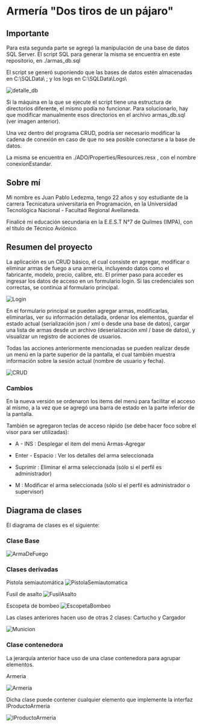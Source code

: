 # Armería "Dos tiros de un pájaro"

## Importante
Para esta segunda parte se agregó la manipulación de una base de datos SQL Server. El script SQL para generar la misma se encuentra en este repositorio, en ./armas_db.sql

El script se generó suponiendo que las bases de datos estén almacenadas en C:\SQLData\ ; y los logs en C:\SQLData\Logs\

![detalle_db](./assets/detalle_db.png)

Si la máquina en la que se ejecute el script tiene una estructura de directorios diferente, el mismo podía no funcionar. Para solucionarlo, hay que modificar manualmente esos directorios en el archivo armas_db.sql (ver imagen anterior).

Una vez dentro del programa CRUD, podría ser necesario modificar la cadena de conexión en caso de que no sea posible conectarse a la base de datos.

La misma se encuentra en ./ADO/Properties/Resources.resx , con el nombre conexionEstandar.

## Sobre mí
Mi nombre es Juan Pablo Ledezma, tengo 22 años y soy estudiante de la carrera Tecnicatura universitaria en Programación, 
en la Universidad Tecnológica Nacional - Facultad Regional Avellaneda.

Finalicé mi educación secundaria en la E.E.S.T N°7 de Quilmes (IMPA), con el título de Técnico Aviónico.

## Resumen del proyecto
La aplicación es un CRUD básico, el cual consiste en agregar, modificar o eliminar armas de fuego a una armería, 
incluyendo datos como el fabricante, modelo, precio, calibre, etc.
El primer paso para acceder es ingresar los datos de acceso en un formulario login. Si las credenciales son correctas, 
se continúa al formulario principal.

![Login](./assets/Login.png)

En el formulario principal se pueden agregar armas, modificarlas, eliminarlas, ver su información detallada, ordenar 
los elementos, guardar el estado actual (serialización json / xml o desde una base de datos), cargar una lista de armas desde un archivo 
(deserialización xml / base de datos), y visualizar un registro de acciones de usuarios.

Todas las acciones anteriormente mencionadas se pueden realizar desde un menú en la parte superior de la pantalla, 
el cual también muestra información sobre la sesión actual (nombre de usuario y fecha).

![CRUD](./assets/CRUD.png)

### Cambios
En la nueva versión se ordenaron los items del menú para facilitar el acceso al mismo, a la vez que se agregó una barra de estado en la parte inferior de la pantalla.

También se agregaron teclas de acceso rápido (se debe hacer foco sobre el visor para ser utilizadas):

- A - INS : Desplegar el item del menú Armas-Agregar

- Enter - Espacio : Ver los detalles del arma seleccionada

- Suprimir : Eliminar el arma seleccionada (sólo si el perfil es administrador)

- M : Modificar el arma seleccionada (sólo si el perfil es administrador o supervisor)

## Diagrama de clases
El diagrama de clases es el siguiente:
### Clase Base
![ArmaDeFuego](./assets/ArmaDeFuego.png)

### Clases derivadas
Pistola semiautomática
![PistolaSemiautomatica](./assets/PistolaSemiautomatica.png)

Fusil de asalto
![FusilAsalto](./assets/FusilAsalto.png)

Escopeta de bombeo
![EscopetaBombeo](./assets/EscopetaBombeo.png)

Las clases anteriores hacen uso de otras 2 clases: Cartucho y Cargador

![Municion](./assets/Municion.png)

### Clase contenedora

La jerarquía anterior hace uso de una clase contenedora para agrupar elementos.

Armeria

![Armeria](./assets/Armeria.png)

Dicha clase puede contener cualquier elemento que implemente la interfaz IProductoArmeria

![IProductoArmeria](./assets/IProductoArmeria.png)

